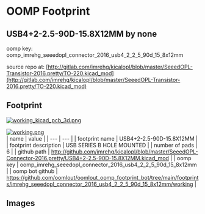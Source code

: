 # OOMP Footprint  
## USB4+2-2.5-90D-15.8X12MM  by none  
  
oomp key: oomp_imrehg_seeedopl_connector_2016_usb4_2_2_5_90d_15_8x12mm  
  
source repo at: [http://gitlab.com/imrehg/kicalopl/blob/master/SeeedOPL-Transistor-2016.pretty/TO-220.kicad_mod](http://gitlab.com/imrehg/kicalopl/blob/master/SeeedOPL-Transistor-2016.pretty/TO-220.kicad_mod)  
## Footprint  
  
[![working_kicad_pcb_3d.png](working_kicad_pcb_3d_600.png)](working_kicad_pcb_3d.png)  
  
[![working.png](working_600.png)](working.png)  
| name | value | 
| --- | --- | 
| footprint name | USB4+2-2.5-90D-15.8X12MM | 
| footprint description | USB SERIES B HOLE MOUNTED | 
| number of pads | 6 | 
| github path | http://github.com/imrehg/kicalopl/blob/master/SeeedOPL-Connector-2016.pretty/USB4+2-2.5-90D-15.8X12MM.kicad_mod | 
| oomp key | oomp_imrehg_seeedopl_connector_2016_usb4_2_2_5_90d_15_8x12mm | 
| oomp bot github | https://github.com/oomlout/oomlout_oomp_footprint_bot/tree/main/footprints/imrehg_seeedopl_connector_2016_usb4_2_2_5_90d_15_8x12mm/working | 
## Images  
